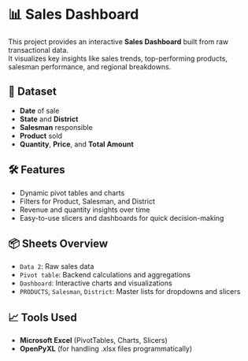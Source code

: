 # 📊 Sales Dashboard

This project provides an interactive **Sales Dashboard** built from raw transactional data.  
It visualizes key insights like sales trends, top-performing products, salesman performance, and regional breakdowns.

## 📁 Dataset
- **Date** of sale
- **State** and **District**
- **Salesman** responsible
- **Product** sold
- **Quantity**, **Price**, and **Total Amount**

## 🛠 Features
- Dynamic pivot tables and charts
- Filters for Product, Salesman, and District
- Revenue and quantity insights over time
- Easy-to-use slicers and dashboards for quick decision-making

## 📦 Sheets Overview
- `Data 2`: Raw sales data
- `Pivot table`: Backend calculations and aggregations
- `Dashboard`: Interactive charts and visualizations
- `PRODUCTS`, `Salesman`, `District`: Master lists for dropdowns and slicers

## 📈 Tools Used
- **Microsoft Excel** (PivotTables, Charts, Slicers)
- **OpenPyXL** (for handling .xlsx files programmatically)
